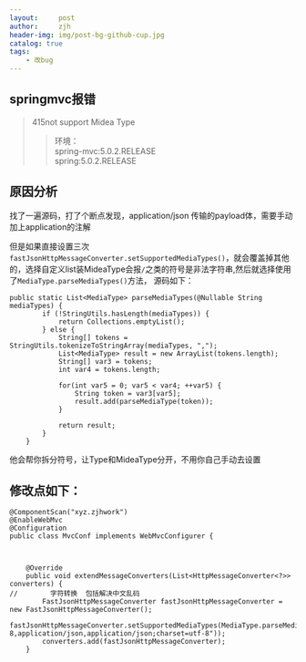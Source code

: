 ```yaml
---
layout:     post
author:     zjh
header-img: img/post-bg-github-cup.jpg
catalog: true
tags:
    - 改bug
---
```

##  springmvc报错
>415not support Midea Type 
>>环境：   
spring-mvc:5.0.2.RELEASE   
spring:5.0.2.RELEASE 

## 原因分析
找了一遍源码，打了个断点发现，application/json 传输的payload体，需要手动加上application的注解

但是如果直接设置三次` fastJsonHttpMessageConverter.setSupportedMediaTypes()`，就会覆盖掉其他的，选择自定义list装MideaType会报`/`之类的符号是非法字符串,然后就选择使用了`MediaType.parseMediaTypes()`方法，
源码如下：

```
public static List<MediaType> parseMediaTypes(@Nullable String mediaTypes) {
        if (!StringUtils.hasLength(mediaTypes)) {
            return Collections.emptyList();
        } else {
            String[] tokens = StringUtils.tokenizeToStringArray(mediaTypes, ",");
            List<MediaType> result = new ArrayList(tokens.length);
            String[] var3 = tokens;
            int var4 = tokens.length;

            for(int var5 = 0; var5 < var4; ++var5) {
                String token = var3[var5];
                result.add(parseMediaType(token));
            }

            return result;
        }
    }

```
他会帮你拆分符号，让Type和MideaType分开，不用你自己手动去设置

## 修改点如下：

```
@ComponentScan("xyz.zjhwork")
@EnableWebMvc
@Configuration
public class MvcConf implements WebMvcConfigurer {



    @Override
    public void extendMessageConverters(List<HttpMessageConverter<?>> converters) {
//        字符转换  包括解决中文乱码
        FastJsonHttpMessageConverter fastJsonHttpMessageConverter = new FastJsonHttpMessageConverter();
        fastJsonHttpMessageConverter.setSupportedMediaTypes(MediaType.parseMediaTypes("text/html;charset=utf-8,application/json,application/json;charset=utf-8"));
        converters.add(fastJsonHttpMessageConverter);
    }

```
